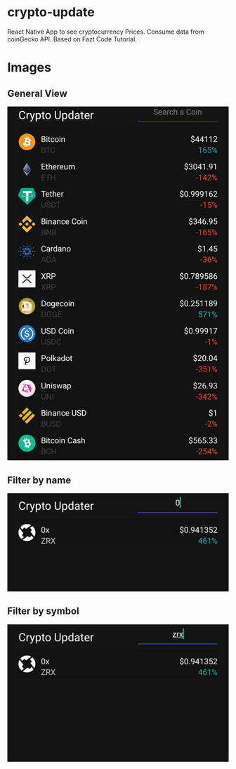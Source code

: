 # crypto-update

React Native App to see cryptocurrency Prices. 
Consume data from coinGecko API. 
Based on Fazt Code Tutorial.

# Images

## General View

![Overview](./assets/examples/generalView.jpeg)

## Filter by name

![FilterByName](./assets/examples/filterByName.jpeg)

## Filter by symbol

![FilterBySymbol](./assets/examples/filterBySymbol.jpeg)